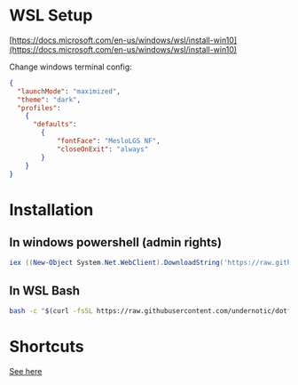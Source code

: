 # WSL Setup

[https://docs.microsoft.com/en-us/windows/wsl/install-win10](https://docs.microsoft.com/en-us/windows/wsl/install-win10)

Change windows terminal config:
```json
{
  "launchMode": "maximized",
  "theme": "dark",
  "profiles":
    {
      "defaults":
        {
            "fontFace": "MesloLGS NF",
            "closeOnExit": "always"
        }
    }
}
```

# Installation


## In windows powershell (admin rights)
```powershell
iex ((New-Object System.Net.WebClient).DownloadString('https://raw.githubusercontent.com/UnderNotic/dotfiles/windows-wsl/windows/setup.ps1'))
```

## In WSL Bash
``` bash
bash -c "$(curl -fsSL https://raw.githubusercontent.com/undernotic/dotfiles/windows-wsl/configure.sh)"
```

# Shortcuts

[See here](https://github.com/UnderNotic/dotfiles/blob/windows-wsl/CHEATSHEET.md)
